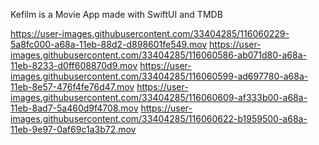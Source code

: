 Kefilm is a Movie App made with SwiftUI and TMDB

https://user-images.githubusercontent.com/33404285/116060229-5a8fc000-a68a-11eb-88d2-d898601fe549.mov   https://user-images.githubusercontent.com/33404285/116060586-ab071d80-a68a-11eb-8233-d0ff608870d9.mov       https://user-images.githubusercontent.com/33404285/116060599-ad697780-a68a-11eb-8e57-476f4fe76d47.mov              https://user-images.githubusercontent.com/33404285/116060609-af333b00-a68a-11eb-8ad7-5a460d9f4708.mov     https://user-images.githubusercontent.com/33404285/116060622-b1959500-a68a-11eb-9e97-0af69c1a3b72.mov            





















